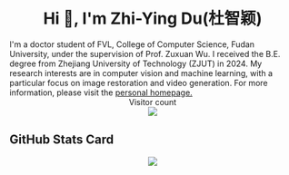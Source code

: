 <h1 align="center">Hi 👋, I'm Zhi-Ying Du(杜智颖) </h1>
I'm a doctor student of FVL, College of Computer Science, Fudan University, under the supervision of Prof. Zuxuan Wu. I received the B.E. degree from Zhejiang University of Technology (ZJUT) in 2024. My research interests are in computer vision and machine learning, with a particular focus on image restoration and video generation. For more information, please visit the <a href="https://zhiyingdu.github.io/" target="_blank">personal homepage.</a>


<div align="center"> 
  Visitor count<br>
  <img src="https://profile-counter.glitch.me/ZhiyingDu/count.svg" /> 
</div>

## GitHub Stats Card
<div align="center"> 
  <img src="https://github-readme-stats.vercel.app/api?username=ZhiyingDu&show_icons=true&theme=tokyonight" /> 
</div>
